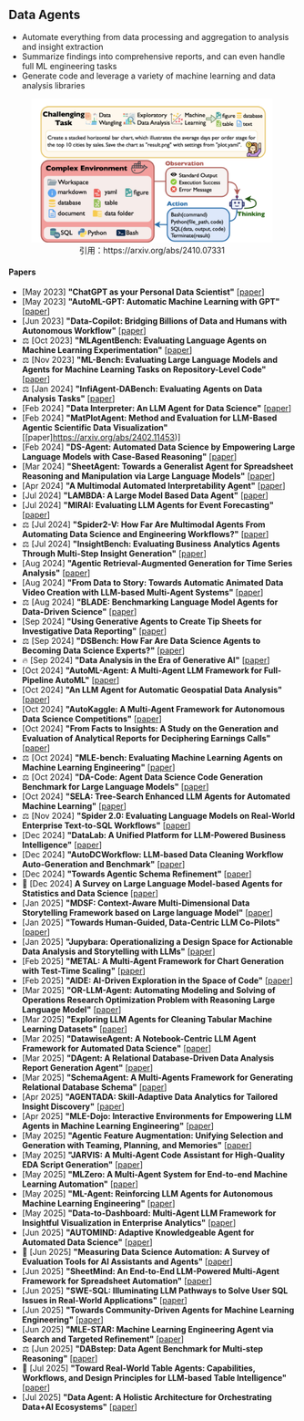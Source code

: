 ## Data Agents
* Automate everything from data processing and aggregation to analysis and insight extraction
* Summarize findings into comprehensive reports, and can even handle full ML engineering tasks
* Generate code and leverage a variety of machine learning and data analysis libraries
<figure style="text-align: center;">
    <img alt="" src="../assets/data_agent.png" width="500" />
    <figcaption style="text-align: center;">引用：https://arxiv.org/abs/2410.07331</figcaption>
</figure>

#### Papers
* [May 2023] **"ChatGPT as your Personal Data Scientist"** [[paper](https://arxiv.org/abs/2305.13657)]
* [May 2023] **"AutoML-GPT: Automatic Machine Learning with GPT"** [[paper](https://arxiv.org/abs/2305.02499)]
* [Jun 2023] **"Data-Copilot: Bridging Billions of Data and Humans with Autonomous Workflow"** [[paper](https://arxiv.org/abs/2306.07209)]
* ⚖️ [Oct 2023] **"MLAgentBench: Evaluating Language Agents on Machine Learning Experimentation"** [[paper](https://arxiv.org/abs/2310.03302)]
* ⚖️ [Nov 2023] **"ML-Bench: Evaluating Large Language Models and Agents for Machine Learning Tasks on Repository-Level Code"** [[paper](https://arxiv.org/abs/2311.09835)]
* ⚖️ [Jan 2024] **"InfiAgent-DABench: Evaluating Agents on Data Analysis Tasks"** [[paper](https://arxiv.org/abs/2401.05507)]
* [Feb 2024] **"Data Interpreter: An LLM Agent for Data Science"** [[paper](https://arxiv.org/abs/2402.18679)]
* [Feb 2024] **"MatPlotAgent: Method and Evaluation for LLM-Based Agentic Scientific Data Visualization"** [[paper]https://arxiv.org/abs/2402.11453)]
* [Feb 2024] **"DS-Agent: Automated Data Science by Empowering Large Language Models with Case-Based Reasoning"** [[paper](https://arxiv.org/abs/2402.17453)]
* [Mar 2024] **"SheetAgent: Towards a Generalist Agent for Spreadsheet Reasoning and Manipulation via Large Language Models"** [[paper](https://arxiv.org/abs/2403.03636)]
* [Apr 2024] **"A Multimodal Automated Interpretability Agent"** [[paper](https://arxiv.org/abs/2404.14394)]
* [Jul 2024] **"LAMBDA: A Large Model Based Data Agent"** [[paper](https://arxiv.org/abs/2407.17535)]
* [Jul 2024] **"MIRAI: Evaluating LLM Agents for Event Forecasting"** [[paper](https://arxiv.org/abs/2407.01231)]
* ⚖️ [Jul 2024] **"Spider2-V: How Far Are Multimodal Agents From Automating Data Science and Engineering Workflows?"** [[paper](https://arxiv.org/abs/2407.10956)]
* ⚖️ [Jul 2024] **"InsightBench: Evaluating Business Analytics Agents Through Multi-Step Insight Generation"** [[paper](https://arxiv.org/abs/2407.06423)]
* [Aug 2024] **"Agentic Retrieval-Augmented Generation for Time Series Analysis"** [[paper](https://arxiv.org/abs/2408.14484)]
* [Aug 2024] **"From Data to Story: Towards Automatic Animated Data Video Creation with LLM-based Multi-Agent Systems"** [[paper](https://arxiv.org/abs/2408.03876)]
* ⚖️ [Aug 2024] **"BLADE: Benchmarking Language Model Agents for Data-Driven Science"** [[paper](https://arxiv.org/abs/2408.09667)]
* [Sep 2024] **"Using Generative Agents to Create Tip Sheets for Investigative Data Reporting"** [[paper](https://arxiv.org/abs/2409.07286)]
* ⚖️ [Sep 2024] **"DSBench: How Far Are Data Science Agents to Becoming Data Science Experts?"** [[paper](https://arxiv.org/abs/2409.07703)]
* 🔥 [Sep 2024] **"Data Analysis in the Era of Generative AI"** [[paper](https://arxiv.org/abs/2409.18475)]
* [Oct 2024] **"AutoML-Agent: A Multi-Agent LLM Framework for Full-Pipeline AutoML"** [[paper](https://arxiv.org/abs/2410.02958)]
* [Oct 2024] **"An LLM Agent for Automatic Geospatial Data Analysis"** [[paper](https://arxiv.org/abs/2410.18792)]
* [Oct 2024] **"AutoKaggle: A Multi-Agent Framework for Autonomous Data Science Competitions"** [[paper](https://arxiv.org/abs/2410.20424)]
* [Oct 2024] **"From Facts to Insights: A Study on the Generation and Evaluation of Analytical Reports for Deciphering Earnings Calls"** [[paper](https://arxiv.org/abs/2410.01039)]
* ⚖️ [Oct 2024] **"MLE-bench: Evaluating Machine Learning Agents on Machine Learning Engineering"** [[paper](https://arxiv.org/abs/2410.07095)]
* ⚖️ [Oct 2024] **"DA-Code: Agent Data Science Code Generation Benchmark for Large Language Models"** [[paper](https://arxiv.org/abs/2410.07331)]
* [Oct 2024] **"SELA: Tree-Search Enhanced LLM Agents for Automated Machine Learning"** [[paper](https://arxiv.org/abs/2410.17238)]
* ⚖️ [Nov 2024] **"Spider 2.0: Evaluating Language Models on Real-World Enterprise Text-to-SQL Workflows"** [[paper](https://arxiv.org/abs/2411.07763)]
* [Dec 2024] **"DataLab: A Unified Platform for LLM-Powered Business Intelligence"** [[paper](https://arxiv.org/abs/2412.02205)]
* [Dec 2024] **"AutoDCWorkflow: LLM-based Data Cleaning Workflow Auto-Generation and Benchmark"** [[paper](https://arxiv.org/abs/2412.06724)]
* [Dec 2024] **"Towards Agentic Schema Refinement"** [[paper](https://arxiv.org/abs/2412.07786)]
* 📖 [Dec 2024] **A Survey on Large Language Model-based Agents for Statistics and Data Science** [[paper](https://arxiv.org/abs/2412.14222)]
* [Jan 2025] **"MDSF: Context-Aware Multi-Dimensional Data Storytelling Framework based on Large language Model"** [[paper](https://arxiv.org/abs/2501.01014)]
* [Jan 2025] **"Towards Human-Guided, Data-Centric LLM Co-Pilots"** [[paper](https://arxiv.org/abs/2501.10321)]
* [Jan 2025] **"Jupybara: Operationalizing a Design Space for Actionable Data Analysis and Storytelling with LLMs"** [[paper](https://arxiv.org/abs/2501.16661)]
* [Feb 2025] **"METAL: A Multi-Agent Framework for Chart Generation with Test-Time Scaling"** [[paper](https://arxiv.org/abs/2502.17651)]
* [Feb 2025] **"AIDE: AI-Driven Exploration in the Space of Code"** [[paper](https://arxiv.org/abs/2502.13138)]
* [Mar 2025] **"OR-LLM-Agent: Automating Modeling and Solving of Operations Research Optimization Problem with Reasoning Large Language Model"** [[paper](https://arxiv.org/abs/2503.10009)]
* [Mar 2025] **"Exploring LLM Agents for Cleaning Tabular Machine Learning Datasets"** [[paper](https://arxiv.org/abs/2503.06664)]
* [Mar 2025] **"DatawiseAgent: A Notebook-Centric LLM Agent Framework for Automated Data Science"** [[paper](https://arxiv.org/abs/2503.07044)]
* [Mar 2025] **"DAgent: A Relational Database-Driven Data Analysis Report Generation Agent"** [[paper](https://arxiv.org/abs/2503.13269)]
* [Mar 2025] **"SchemaAgent: A Multi-Agents Framework for Generating Relational Database Schema"** [[paper](https://arxiv.org/abs/2503.23886)]
* [Apr 2025] **"AGENTADA: Skill-Adaptive Data Analytics for Tailored Insight Discovery"** [[paper](https://arxiv.org/abs/2504.07421)]
* [Apr 2025] **"MLE-Dojo: Interactive Environments for Empowering LLM Agents in Machine Learning Engineering"** [[paper](https://arxiv.org/abs/2505.07782)]
* [May 2025] **"Agentic Feature Augmentation: Unifying Selection and Generation with Teaming, Planning, and Memories"** [[paper](https://www.arxiv.org/abs/2505.15076)]
* [May 2025] **"JARVIS: A Multi-Agent Code Assistant for High-Quality EDA Script Generation"** [[paper](https://www.arxiv.org/abs/2505.14978)]
* [May 2025] **"MLZero: A Multi-Agent System for End-to-end Machine Learning Automation"** [[paper](https://arxiv.org/abs/2505.13941)]
* [May 2025] **"ML-Agent: Reinforcing LLM Agents for Autonomous Machine Learning Engineering"** [[paper](https://arxiv.org/abs/2505.23723)]
* [May 2025] **"Data-to-Dashboard: Multi-Agent LLM Framework for Insightful Visualization in Enterprise Analytics"** [[paper](https://arxiv.org/abs/2505.23695)]
* [Jun 2025] **"AUTOMIND: Adaptive Knowledgeable Agent for Automated Data Science"** [[paper](https://arxiv.org/abs/2506.10974)]
* 📖 [Jun 2025] **"Measuring Data Science Automation: A Survey of Evaluation Tools for AI Assistants and Agents"** [[paper](https://arxiv.org/abs/2506.08800)]
* [Jun 2025] **"SheetMind: An End-to-End LLM-Powered Multi-Agent Framework for Spreadsheet Automation"** [[paper](https://www.arxiv.org/abs/2506.12339)]
* [Jun 2025] **"SWE-SQL: Illuminating LLM Pathways to Solve User SQL Issues in Real-World Applications"** [[paper](https://www.arxiv.org/abs/2506.18951)]
* [Jun 2025] **"Towards Community-Driven Agents for Machine Learning Engineering"** [[paper](https://arxiv.org/abs/2506.20640)]
* [Jun 2025] **"MLE-STAR: Machine Learning Engineering Agent via Search and Targeted Refinement"** [[paper](https://www.arxiv.org/abs/2506.15692)]
* ⚖️ [Jun 2025] **"DABstep: Data Agent Benchmark for Multi-step Reasoning"** [[paper](https://arxiv.org/abs/2506.23719)]
* 📖 [Jul 2025] **"Toward Real-World Table Agents: Capabilities, Workflows, and Design Principles for LLM-based Table Intelligence"** [[paper](https://arxiv.org/abs/2507.10281)]
* [Jul 2025] **"Data Agent: A Holistic Architecture for Orchestrating Data+AI Ecosystems"** [[paper](https://arxiv.org/abs/2507.01599)]